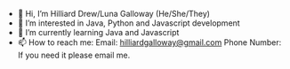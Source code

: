 - 👋 Hi, I’m Hilliard Drew/Luna Galloway (He/She/They)
- 👀 I’m interested in Java, Python and Javascript development 
- 🌱 I’m currently learning Java and Javascript
- 📫 How to reach me: 
Email: hilliardgalloway@gmail.com
Phone Number: If you need it please email me.
